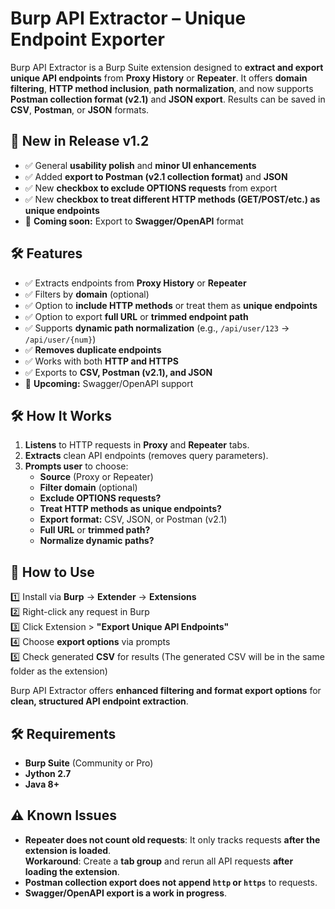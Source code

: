 # Burp API Extractor – Unique Endpoint Exporter

Burp API Extractor is a Burp Suite extension designed to **extract and export unique API endpoints** from **Proxy History** or **Repeater**. It offers **domain filtering**, **HTTP method inclusion**, **path normalization**, and now supports **Postman collection format (v2.1)** and **JSON export**. Results can be saved in **CSV**, **Postman**, or **JSON** formats.

## 🔹 New in Release v1.2
- ✅ General **usability polish** and **minor UI enhancements**  
- ✅ Added **export to Postman (v2.1 collection format)** and **JSON**  
- ✅ New **checkbox to exclude OPTIONS requests** from export  
- ✅ New **checkbox to treat different HTTP methods (GET/POST/etc.) as unique endpoints**  
- 🚀 **Coming soon:** Export to **Swagger/OpenAPI** format  

## 🛠 Features
- ✅ Extracts endpoints from **Proxy History** or **Repeater**
- ✅ Filters by **domain** (optional)
- ✅ Option to **include HTTP methods** or treat them as **unique endpoints**
- ✅ Option to export **full URL** or **trimmed endpoint path**
- ✅ Supports **dynamic path normalization** (e.g., `/api/user/123` → `/api/user/{num}`)
- ✅ **Removes duplicate endpoints**
- ✅ Works with both **HTTP and HTTPS**
- ✅ Exports to **CSV, Postman (v2.1), and JSON**  
- 🚀 **Upcoming:** Swagger/OpenAPI support  

## 🛠️ How It Works
1. **Listens** to HTTP requests in **Proxy** and **Repeater** tabs.
2. **Extracts** clean API endpoints (removes query parameters).
3. **Prompts user** to choose:
   - **Source** (Proxy or Repeater)
   - **Filter domain** (optional)
   - **Exclude OPTIONS requests?**
   - **Treat HTTP methods as unique endpoints?**
   - **Export format:** CSV, JSON, or Postman (v2.1)
   - **Full URL** or **trimmed path?**
   - **Normalize dynamic paths?**

## 📌 How to Use
1️⃣ Install via **Burp** → **Extender** → **Extensions**  
2️⃣ Right-click any request in Burp  
3️⃣ Click Extension > **"Export Unique API Endpoints"**  
4️⃣ Choose **export options** via prompts  
5️⃣ Check generated **CSV** for results  (The generated CSV will be in the same folder as the extension)

Burp API Extractor offers **enhanced filtering and format export options** for **clean, structured API endpoint extraction**.

## 🛠 Requirements
- **Burp Suite** (Community or Pro)
- **Jython 2.7**
- **Java 8+**


## ⚠️ Known Issues
- **Repeater does not count old requests**: It only tracks requests **after the extension is loaded**.  
  **Workaround**: Create a **tab group** and rerun all API requests **after loading the extension**.
- **Postman collection export does not append `http` or `https`** to requests.  
- **Swagger/OpenAPI export is a work in progress**.

